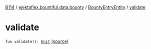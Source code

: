 [B114](../../index.md) / [ejektaflex.bountiful.data.bounty](../index.md) / [BountyEntryEntity](index.md) / [validate](./validate.md)

# validate

`fun validate(): `[`Unit`](https://kotlinlang.org/api/latest/jvm/stdlib/kotlin/-unit/index.html) [(source)](https://github.com/ejektaflex/Bountiful/tree/develop/src/main/kotlin/ejektaflex/bountiful/data/bounty/BountyEntryEntity.kt#L25)
